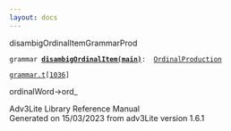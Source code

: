 ```yaml
---
layout: docs
---
```

<span class="title">disambigOrdinalItem</span><span class="type">GrammarProd</span>

`grammar `**[`disambigOrdinalItem(main)`](../object/disambigOrdinalItem(main).html)**` :   `[`OrdinalProduction`](../object/OrdinalProduction.html)

[`grammar.t`](../file/grammar.t.html)`[`[`1036`](../source/grammar.t.html#1036)`]`

<div class="gramrule">

ordinalWord-\>ord\_  

</div>

<div class="ftr">

Adv3Lite Library Reference Manual  
Generated on 15/03/2023 from adv3Lite version 1.6.1

</div>
